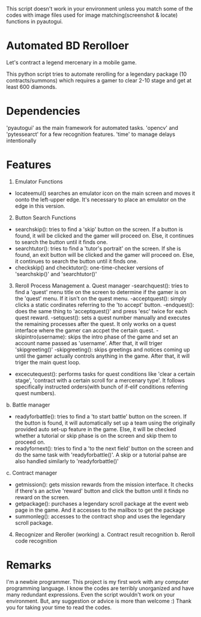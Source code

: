 This script doesn't work in your environment unless you match some of the codes with image files used for image matching(screenshot & locate) functions in pyautogui.

# Automated BD Rerolloer
Let's contract a legend mercenary in a mobile game.

This python script tries to automate rerolling for a legendary package (10 contracts/summons) which requires a gamer to clear 2-10 stage and get at least 600 diamonds.

# Dependencies
'pyautogui' as the main framework for automated tasks.
'opencv' and 'pytessearct' for a few recognition features.
'time' to manage delays intentionally

# Features
1) Emulator Functions
- locateemul() searches an emulator icon on the main screen and moves it oonto the left-upper edge. It's necessary to place an emulator on the edge in this version.

2) Button Search Functions
- searchskip(): tries to find a 'skip' button on the screen. If a button is found, it will be clicked and the gamer will proceed on. Else, it continues to search the button until it finds one.
- searchtutor(): tries to find a 'tutor's portrait' on the screen. If she is found, an exit button will be clicked and the gamer will proceed on. Else, it continues to search the button until it finds one.
- checkskip() and checktutor(): one-time-checker versions of 'searchskip()' and 'searchtutor()'

3) Reroll Process Management
 a. Quest manager
 -searchquest(): tries to find a 'quest' menu title on the screen to determine if the gamer is on the 'quest' menu. If it isn't on the quest menu.
 -acceptquest(): simply clicks a static cordinates referring to the 'to accept' button.
 -endquest(): does the same thing to 'acceptquest()' and press 'esc' twice for each quest reward.
 -setquest(): sets a quest number manually and executes the remaining processes after the quest. It only works on a quest interface where the gamer can accpet the certain quest.
 -skipintro(username): skips the intro phase of the game and set an account name passed as 'username'. After that, it will triger 'skipgreeting()'
 -skipgreeting(): skips greetings and notices coming up until the gamer actually controls anything in the game. After that, it will triger the main quest loop.
 - excecutequest(): performs tasks for quest conditions like 'clear a certain stage', 'contract with a certain scroll for a mercenary type'. It follows specifically instructed orders(with bunch of if-elif conditions referring quest numbers). 
 
 b. Battle manager
 - readyforbattle(): tries to find a 'to start battle' button on the screen. If the button is found, it will automatically set up a team using the originally provided auto set-up feature in the game. Else, it will be checked whether a tutorial or skip phase is on the screen and skip them to proceed on.
 - readyfornext(): tries to find a 'to the next field' button on the screen and do the same task with 'readyforbattle()'. A skip or a tutorial pahse are also handled similarly to 'readyforbattle()'
 
 c. Contract manager
 - getmission(): gets mission rewards from the mission interface. It checks if there's an active 'reward' button and click the button until it finds no reward on the screen. 
 - getpackage(): purchases a legendary scroll package at the event web page in the game. And it accesses to the mailbox to get the package
 - summonleg(): accesses to the contract shop and uses the legendary scroll package.

4) Recognizer and Reroller (working)
 a. Contract result recognition
 b. Reroll code recognition

# Remarks
I'm a newbie programmer. This project is my first work with any computer programming language. I know the codes are terribly unorganized and have many redundant expressions. Even the script wouldn't work on your environment. But, any suggestion or advice is more than welcome :) Thank you for taking your time to read the codes.
